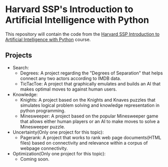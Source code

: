 # Harvard SSP's Introduction to Artificial Intelligence with Python
This repository will contain the code from the [Harvard SSP Introduction to Artificial Intelligence with Python](https://cs50.harvard.edu/summer/ai/2021/#optimization) course.

## Projects
  - Search:
    - Degrees: A project regarding the "Degrees of Separation" that helps connect any two actors according to IMDB data.
    - TicTacToe: A project that graphically emulates and builds an AI that makes optimal moves to against human users.
  - Knowledge:
    - Knights: A project based on the Knights and Knaves puzzles that simulates logical problem solving and knowledge representation in python programming.
    - Minesweeper: A project based on the popular Minesweeper game that allows either human players or an AI to make moves to solve a Minesweeper puzzle.
  - Uncertainty(Only one project for this  topic):
    - Pagerank: A project that works to rank web page documents(HTML files) based on connectivity and relevance within a corpus of webpage connectivity.
  - Optimization(Only one project for this topic):
    - Coming soon.

